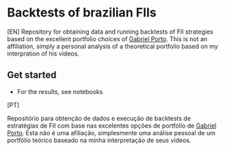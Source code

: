 # Backtests of brazilian FIIs

[EN] 
Repository for obtaining data and running backtests of FII strategies based on the excellent portfolio choices of [Gabriel Porto](https://twitter.com/Gabrielfiis). This is not an affiliation, simply a personal analysis of a theoretical portfolio based on my interpration of his videos.

 
## Get started

- For the results, see notebooks

[PT]

Repositório para obtenção de dados e execução de backtests de estratégias de FII com base nas excelentes opções de portfólio de [Gabriel Porto](https://twitter.com/Gabrielfiis). Esta não é uma afiliação, simplesmente uma análise pessoal de um portfólio teórico baseado na minha interpretação de seus vídeos.